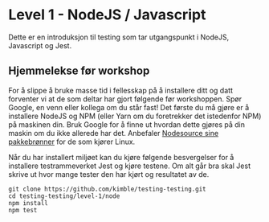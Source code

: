 Level 1 - NodeJS / Javascript
=============================
Dette er en introduksjon til testing som tar utgangspunkt i NodeJS, Javascript og Jest. 


Hjemmelekse før workshop
------------------------
For å slippe å bruke masse tid i fellesskap på å installere ditt og datt forventer vi at de som deltar har gjort 
følgende før workshoppen. Spør Google, en venn eller kollega om du står fast! Det første du må gjøre er å installere 
NodeJS og NPM (eller Yarn om du foretrekker det istedenfor NPM) på maskinen din. Bruk Google for å finne ut hvordan 
dette gjøres på din maskin om du ikke allerede har det. Anbefaler [Nodesource sine pakkebrønner](https://github.com/nodesource/distributions) 
for de som kjører Linux.

Når du har installert miljøet kan du kjøre følgende besvergelser for å installere testrammeverket Jest og kjøre testene.
Om alt går bra skal Jest skrive ut hvor mange tester den har kjørt og resultatet av de. 

    git clone https://github.com/kimble/testing-testing.git
    cd testing-testing/level-1/node
    npm install
    npm test
    
